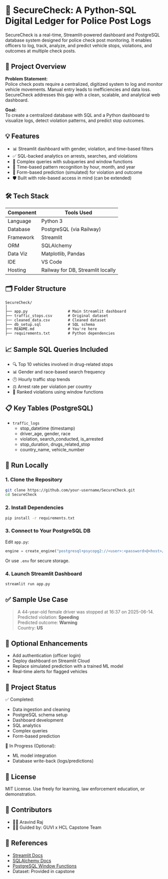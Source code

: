 
# 🚓 SecureCheck: A Python-SQL Digital Ledger for Police Post Logs

SecureCheck is a real-time, Streamlit-powered dashboard and PostgreSQL database system designed for police check post monitoring. It enables officers to log, track, analyze, and predict vehicle stops, violations, and outcomes at multiple check posts.

## 📌 Project Overview

**Problem Statement:**  
Police check posts require a centralized, digitized system to log and monitor vehicle movements. Manual entry leads to inefficiencies and data loss. SecureCheck addresses this gap with a clean, scalable, and analytical web dashboard.

**Goal:**  
To create a centralized database with SQL and a Python dashboard to visualize logs, detect violation patterns, and predict stop outcomes.

## 💡 Features

- 📊 Streamlit dashboard with gender, violation, and time-based filters
- ✅ SQL-backed analytics on arrests, searches, and violations
- 🧠 Complex queries with subqueries and window functions
- 📅 Time-based pattern recognition by hour, month, and year
- 🔮 Form-based prediction (simulated) for violation and outcome
- 🛡️ Built with role-based access in mind (can be extended)

## 🛠️ Tech Stack

| Component   | Tools Used                   |
|-------------|------------------------------|
| Language    | Python 3                     |
| Database    | PostgreSQL (via Railway)     |
| Framework   | Streamlit                    |
| ORM         | SQLAlchemy                   |
| Data Viz    | Matplotlib, Pandas           |
| IDE         | VS Code                      |
| Hosting     | Railway for DB, Streamlit locally |

## 🗂️ Folder Structure

```
SecureCheck/
│
├── app.py                  # Main Streamlit dashboard
├── traffic_stops.csv       # Original dataset
├── cleaned_data.csv        # Cleaned dataset
├── db_setup.sql            # SQL schema
├── README.md               # You're here
├── requirements.txt        # Python dependencies
```

## 📈 Sample SQL Queries Included

- 🔍 Top 10 vehicles involved in drug-related stops
- 📊 Gender and race-based search frequency
- 🕐 Hourly traffic stop trends
- ⚖️ Arrest rate per violation per country
- 🧠 Ranked violations using window functions

## 📋 Key Tables (PostgreSQL)

- `traffic_logs`
  - stop_datetime (timestamp)
  - driver_age, gender, race
  - violation, search_conducted, is_arrested
  - stop_duration, drugs_related_stop
  - country_name, vehicle_number

## 🧪 Run Locally

### 1. Clone the Repository

```bash
git clone https://github.com/your-username/SecureCheck.git
cd SecureCheck
```

### 2. Install Dependencies

```bash
pip install -r requirements.txt
```

### 3. Connect to Your PostgreSQL DB

Edit `app.py`:

```python
engine = create_engine("postgresql+psycopg2://<user>:<password>@<host>/<db>")
```

Or use `.env` for secure storage.

### 4. Launch Streamlit Dashboard

```bash
streamlit run app.py
```

## ✅ Sample Use Case

> A 44-year-old female driver was stopped at 16:37 on 2025-06-14.  
> Predicted violation: **Speeding**  
> Predicted outcome: **Warning**  
> Country: **US**

## 🔐 Optional Enhancements

- Add authentication (officer login)
- Deploy dashboard on Streamlit Cloud
- Replace simulated prediction with a trained ML model
- Real-time alerts for flagged vehicles

## 📌 Project Status

✅ Completed:
- Data ingestion and cleaning  
- PostgreSQL schema setup  
- Dashboard development  
- SQL analytics  
- Complex queries  
- Form-based prediction

🚧 In Progress (Optional):
- ML model integration  
- Database write-back (logs/predictions)

## 📃 License

MIT License. Use freely for learning, law enforcement education, or demonstration.

## 🤝 Contributors

- 👨‍💻 Aravind Raj
- 👩‍🏫 Guided by: GUVI x HCL Capstone Team

## 📎 References

- [Streamlit Docs](https://docs.streamlit.io/)
- [SQLAlchemy Docs](https://docs.sqlalchemy.org/)
- [PostgreSQL Window Functions](https://www.postgresql.org/docs/current/tutorial-window.html)
- Dataset: Provided in capstone
